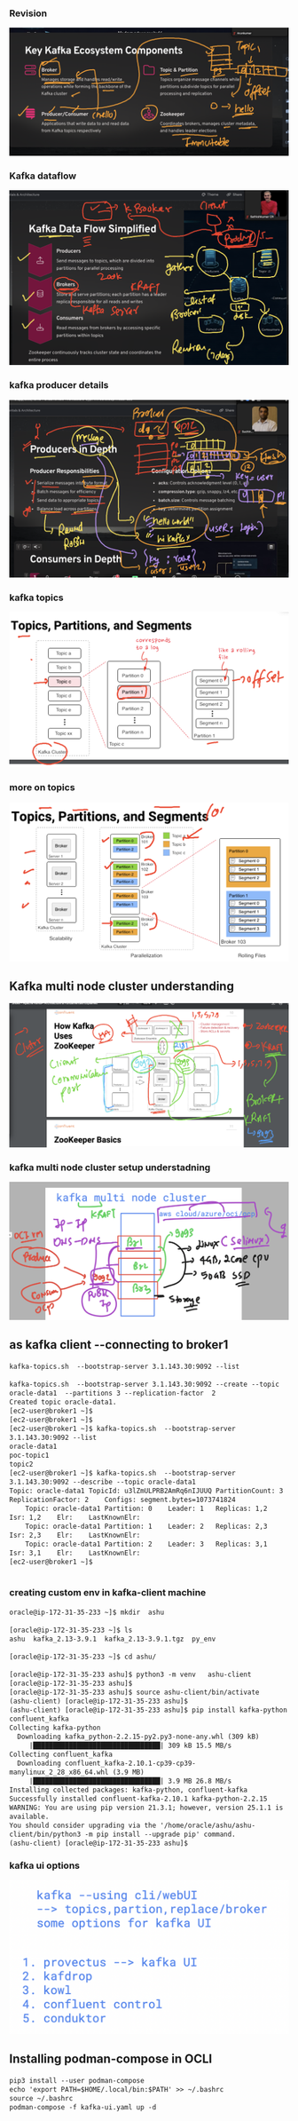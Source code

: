 ### Revision 

<img src="rev1.png">

### Kafka dataflow 

<img src="rev2.png">

### kafka producer details 

<img src="rev3.png">

### kafka topics 

<img src="rev4.png">

### more on topics 

<img src="rev5.png">

## Kafka multi node cluster understanding 

<img src="cls1.png">

### kafka multi node cluster setup understadning

<img src="cls2.png">

## as kafka client --connecting to broker1

```
kafka-topics.sh  --bootstrap-server 3.1.143.30:9092 --list

kafka-topics.sh  --bootstrap-server 3.1.143.30:9092 --create --topic   oracle-data1  --partitions 3 --replication-factor  2
Created topic oracle-data1.
[ec2-user@broker1 ~]$ 
[ec2-user@broker1 ~]$ 
[ec2-user@broker1 ~]$ kafka-topics.sh  --bootstrap-server 3.1.143.30:9092 --list
oracle-data1
poc-topic1
topic2
[ec2-user@broker1 ~]$ kafka-topics.sh  --bootstrap-server 3.1.143.30:9092 --describe --topic oracle-data1 
Topic: oracle-data1	TopicId: u3lZmULPRB2AmRq6nIJUUQ	PartitionCount: 3	ReplicationFactor: 2	Configs: segment.bytes=1073741824
	Topic: oracle-data1	Partition: 0	Leader: 1	Replicas: 1,2	Isr: 1,2	Elr: 	LastKnownElr: 
	Topic: oracle-data1	Partition: 1	Leader: 2	Replicas: 2,3	Isr: 2,3	Elr: 	LastKnownElr: 
	Topic: oracle-data1	Partition: 2	Leader: 3	Replicas: 3,1	Isr: 3,1	Elr: 	LastKnownElr: 
[ec2-user@broker1 ~]$ 


```

### creating custom env in kafka-client machine 

```
oracle@ip-172-31-35-233 ~]$ mkdir  ashu

[oracle@ip-172-31-35-233 ~]$ ls
ashu  kafka_2.13-3.9.1  kafka_2.13-3.9.1.tgz  py_env

[oracle@ip-172-31-35-233 ~]$ cd ashu/

[oracle@ip-172-31-35-233 ashu]$ python3 -m venv   ashu-client 
[oracle@ip-172-31-35-233 ashu]$ 
[oracle@ip-172-31-35-233 ashu]$ source ashu-client/bin/activate
(ashu-client) [oracle@ip-172-31-35-233 ashu]$ 
(ashu-client) [oracle@ip-172-31-35-233 ashu]$ pip install kafka-python confluent_kafka 
Collecting kafka-python
  Downloading kafka_python-2.2.15-py2.py3-none-any.whl (309 kB)
     |████████████████████████████████| 309 kB 15.5 MB/s            
Collecting confluent_kafka
  Downloading confluent_kafka-2.10.1-cp39-cp39-manylinux_2_28_x86_64.whl (3.9 MB)
     |████████████████████████████████| 3.9 MB 26.8 MB/s            
Installing collected packages: kafka-python, confluent-kafka
Successfully installed confluent-kafka-2.10.1 kafka-python-2.2.15
WARNING: You are using pip version 21.3.1; however, version 25.1.1 is available.
You should consider upgrading via the '/home/oracle/ashu/ashu-client/bin/python3 -m pip install --upgrade pip' command.
(ashu-client) [oracle@ip-172-31-35-233 ashu]$ 

```

### kafka ui options 

<img src="ui1.png">

## Installing podman-compose in OCLI 

```
pip3 install --user podman-compose
echo 'export PATH=$HOME/.local/bin:$PATH' >> ~/.bashrc
source ~/.bashrc
podman-compose -f kafka-ui.yaml up -d

```

